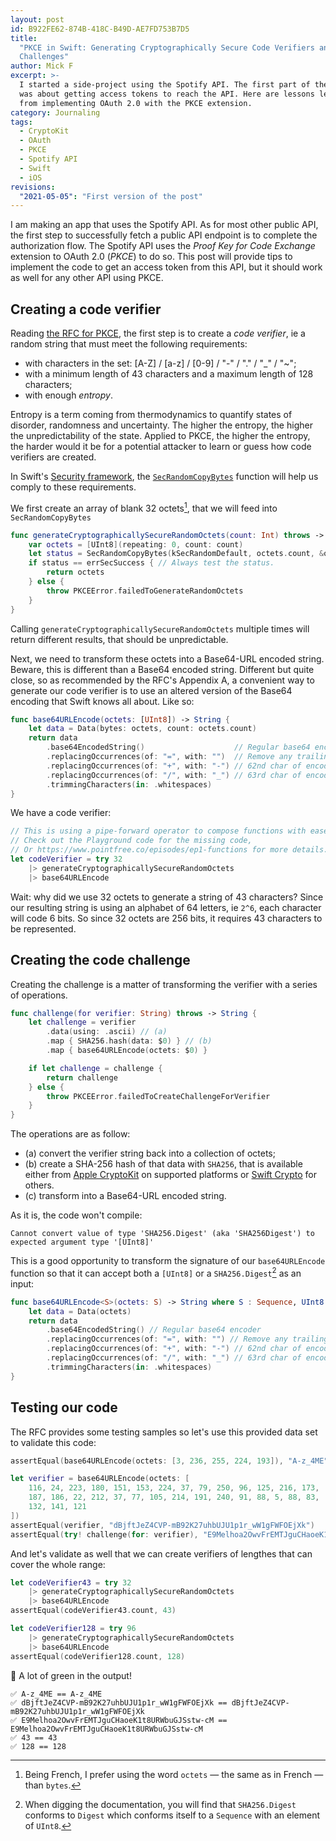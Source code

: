 ```yaml
---
layout: post
id: B922FE62-874B-418C-B49D-AE7FD753B7D5
title:
  "PKCE in Swift: Generating Cryptographically Secure Code Verifiers and Code
  Challenges"
author: Mick F
excerpt: >-
  I started a side-project using the Spotify API. The first part of the journey
  was about getting access tokens to reach the API. Here are lessons learned
  from implementing OAuth 2.0 with the PKCE extension.
category: Journaling
tags:
  - CryptoKit
  - OAuth
  - PKCE
  - Spotify API
  - Swift
  - iOS
revisions:
  "2021-05-05": "First version of the post"
---
```


I am making an app that uses the Spotify API. As for most other public API, the
first step to successfully fetch a public API endpoint is to complete the
authorization flow. The Spotify API uses the _Proof Key for Code Exchange_
extension to OAuth 2.0 (_PKCE_) to do so. This post will provide tips to
implement the code to get an access token from this API, but it should work as
well for any other API using PKCE.

## Creating a code verifier

Reading [the RFC for PKCE][1], the first step is to create a _code verifier_, ie
a random string that must meet the following requirements:

- with characters in the set: [A-Z] / [a-z] / [0-9] / "-" / "." / "\_" / "~";
- with a minimum length of 43 characters and a maximum length of 128 characters;
- with enough _entropy_.

Entropy is a term coming from thermodynamics to quantify states of disorder,
randomness and uncertainty. The higher the entropy, the higher the
unpredictability of the state. Applied to PKCE, the higher the entropy, the
harder would it be for a potential attacker to learn or guess how code verifiers
are created.

In Swift's [Security framework][2], the [`SecRandomCopyBytes`][3] function will
help us comply to these requirements.

We first create an array of blank 32 octets[^1], that we will feed into
`SecRandomCopyBytes`

```swift
func generateCryptographicallySecureRandomOctets(count: Int) throws -> [UInt8] {
    var octets = [UInt8](repeating: 0, count: count)
    let status = SecRandomCopyBytes(kSecRandomDefault, octets.count, &octets)
    if status == errSecSuccess { // Always test the status.
        return octets
    } else {
        throw PKCEError.failedToGenerateRandomOctets
    }
}
```

Calling `generateCryptographicallySecureRandomOctets` multiple times will return
different results, that should be unpredictable.

Next, we need to transform these octets into a Base64-URL encoded string.
Beware, this is different than a Base64 encoded string. Different but quite
close, so as recommended by the RFC's Appendix A, a convenient way to generate
our code verifier is to use an altered version of the Base64 encoding that Swift
knows all about. Like so:

```swift
func base64URLEncode(octets: [UInt8]) -> String {
    let data = Data(bytes: octets, count: octets.count)
    return data
        .base64EncodedString()                    // Regular base64 encoder
        .replacingOccurrences(of: "=", with: "")  // Remove any trailing '='s
        .replacingOccurrences(of: "+", with: "-") // 62nd char of encoding
        .replacingOccurrences(of: "/", with: "_") // 63rd char of encoding
        .trimmingCharacters(in: .whitespaces)
}
```

We have a code verifier:

```swift
// This is using a pipe-forward operator to compose functions with ease.
// Check out the Playground code for the missing code,
// Or https://www.pointfree.co/episodes/ep1-functions for more details.
let codeVerifier = try 32
    |> generateCryptographicallySecureRandomOctets
    |> base64URLEncode
```

Wait: why did we use 32 octets to generate a string of 43 characters? Since our
resulting string is using an alphabet of 64 letters, ie `2^6`, each character
will code 6 bits. So since 32 octets are 256 bits, it requires 43 characters to
be represented.

## Creating the code challenge

Creating the challenge is a matter of transforming the verifier with a series of
operations.

```swift
func challenge(for verifier: String) throws -> String {
    let challenge = verifier
        .data(using: .ascii) // (a)
        .map { SHA256.hash(data: $0) } // (b)
        .map { base64URLEncode(octets: $0) }

    if let challenge = challenge {
        return challenge
    } else {
        throw PKCEError.failedToCreateChallengeForVerifier
    }
}
```

The operations are as follow:

- (a) convert the verifier string back into a collection of octets;
- (b) create a SHA-256 hash of that data with `SHA256`, that is available either
  from [Apple CryptoKit][5] on supported platforms or [Swift Crypto][4] for
  others.
- (c) transform into a Base64-URL encoded string.

As it is, the code won't compile:

```
Cannot convert value of type 'SHA256.Digest' (aka 'SHA256Digest') to expected argument type '[UInt8]'
```

This is a good opportunity to transform the signature of our `base64URLEncode`
function so that it can accept both a `[UInt8]` or a `SHA256.Digest`[^2] as an
input:

```swift
func base64URLEncode<S>(octets: S) -> String where S : Sequence, UInt8 == S.Element {
    let data = Data(octets)
    return data
        .base64EncodedString() // Regular base64 encoder
        .replacingOccurrences(of: "=", with: "") // Remove any trailing '='s
        .replacingOccurrences(of: "+", with: "-") // 62nd char of encoding
        .replacingOccurrences(of: "/", with: "_") // 63rd char of encoding
        .trimmingCharacters(in: .whitespaces)
}
```

## Testing our code

The RFC provides some testing samples so let's use this provided data set to
validate this code:

```swift
assertEqual(base64URLEncode(octets: [3, 236, 255, 224, 193]), "A-z_4ME")

let verifier = base64URLEncode(octets: [
    116, 24, 223, 180, 151, 153, 224, 37, 79, 250, 96, 125, 216, 173,
    187, 186, 22, 212, 37, 77, 105, 214, 191, 240, 91, 88, 5, 88, 83,
    132, 141, 121
])
assertEqual(verifier, "dBjftJeZ4CVP-mB92K27uhbUJU1p1r_wW1gFWFOEjXk")
assertEqual(try! challenge(for: verifier), "E9Melhoa2OwvFrEMTJguCHaoeK1t8URWbuGJSstw-cM")
```

And let's validate as well that we can create verifiers of lengthes that can
cover the whole range:

```swift
let codeVerifier43 = try 32
    |> generateCryptographicallySecureRandomOctets
    |> base64URLEncode
assertEqual(codeVerifier43.count, 43)

let codeVerifier128 = try 96
    |> generateCryptographicallySecureRandomOctets
    |> base64URLEncode
assertEqual(codeVerifier128.count, 128)
```

🎉 A lot of green in the output!

```
✅ A-z_4ME == A-z_4ME
✅ dBjftJeZ4CVP-mB92K27uhbUJU1p1r_wW1gFWFOEjXk == dBjftJeZ4CVP-mB92K27uhbUJU1p1r_wW1gFWFOEjXk
✅ E9Melhoa2OwvFrEMTJguCHaoeK1t8URWbuGJSstw-cM == E9Melhoa2OwvFrEMTJguCHaoeK1t8URWbuGJSstw-cM
✅ 43 == 43
✅ 128 == 128
```

[^1]:
    Being French, I prefer using the word `octets` — the same as in French —
    than `bytes`.

[^2]:
    When digging the documentation, you will find that `SHA256.Digest` conforms
    to `Digest` which conforms itself to a `Sequence` with an element of
    `UInt8`.

[1]: https://tools.ietf.org/html/rfc7636
[2]: https://developer.apple.com/documentation/security
[3]:
  https://developer.apple.com/documentation/security/1399291-secrandomcopybytes
[4]:
  https://apple.github.io/swift-crypto/docs/current/Crypto/Structs/SHA256.html
[5]: https://developer.apple.com/documentation/cryptokit/sha256
